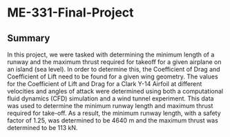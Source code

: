# ME-331-Final-Project

## Summary
In this project, we were tasked with determining the minimum length of a runway and the maximum thrust required for takeoff for a given airplane on an island (sea level). In order to determine this, the Coefficient of Drag and Coefficient of Lift need to be found for a given wing geometry. The values for the Coefficient of Lift and Drag for a Clark Y-14 Airfoil at different velocities and angles of attack were determined using both a computational fluid dynamics (CFD) simulation and a wind tunnel experiment. This data was used to determine the minimum runway length and maximum thrust required for take-off. As a result, the minimum runway length, with a safety factor of 1.25, was determined to be $4640$ m and the maximum thrust was determined to be 113 kN. 
